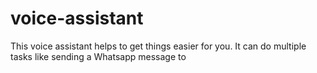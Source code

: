 # voice-assistant
This voice assistant helps to get things easier for you. It can do multiple tasks like sending a Whatsapp message to 
